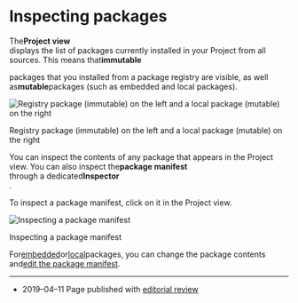 # Inspecting packages

The**Project view**  
displays the list of packages currently installed in your Project from all sources. This means that**immutable**  
  
packages that you installed from a package registry are visible, as well as**mutable**packages \(such as embedded and local packages\).

![](https://docs.unity3d.com/2019.2/Documentation/uploads/Main/upm-inspect.png "Registry package \(immutable\) on the left and a local package \(mutable\) on the right")

Registry package \(immutable\) on the left and a local package \(mutable\) on the right

You can inspect the contents of any package that appears in the Project view. You can also inspect the**package manifest**  
through a dedicated**Inspector**  
.

To inspect a package manifest, click on it in the Project view.

![](https://docs.unity3d.com/2019.2/Documentation/uploads/Main/upm-project-view.png "Inspecting a package manifest")

Inspecting a package manifest

For[embedded](https://docs.unity3d.com/2019.2/Documentation/Manual/upm-concepts.html#Embedded)or[local](https://docs.unity3d.com/2019.2/Documentation/Manual/upm-concepts.html#Local)packages, you can change the package contents and[edit the package manifest](https://docs.unity3d.com/2019.2/Documentation/Manual/class-PackageManifestImporter.html).

---

* 2019–04–11 Page published with
  [editorial review](https://docs.unity3d.com/2019.2/Documentation/Manual/DocumentationEditorialReview.html)



